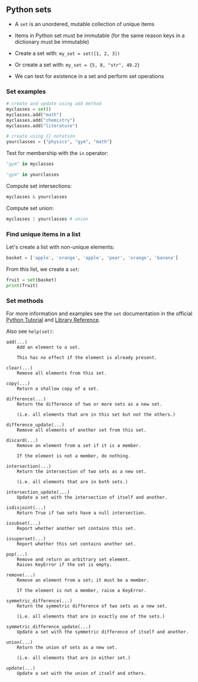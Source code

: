 ## Python sets

* A `set` is an unordered, mutable collection of unique items

* Items in Python set must be immutable (for the same reason keys in a
  dictionary must be immutable)

* Create a set with: `my_set = set([1, 2, 3])`

* Or create a set with: `my_set = {5, 8, "str", 49.2}`

* We can test for existence in a set and perform set operations

### Set examples

```python
# create and update using add method
myclasses = set()
myclasses.add("math")
myclasses.add("chemistry")
myclasses.add("literature")

# create using {} notation
yourclasses = {"physics", "gym", "math"}
```

Test for membership with the `in` operator:

```python
"gym" in myclasses
```

```python
"gym" in yourclasses
```

Compute set intersections:

```python
myclasses & yourclasses
```

Compute set union:

```python
myclasses | yourclasses # union
```

### Find unique items in a list

Let's create a list with non-unique elements:

```python
basket = ['apple', 'orange', 'apple', 'pear', 'orange', 'banana']
```

From this list, we create a `set`:

```python
fruit = set(basket)
print(fruit)
```

### Set methods

For more information and examples see the `set` documentation in the official
[Python Tutorial][py-set-tut] and [Library Reference][py-set-ref].

[py-set-tut]: https://docs.python.org/3/tutorial/datastructures.html#sets
[py-set-ref]: https://docs.python.org/3/library/stdtypes.html#set-types-set-frozenset

Also see `help(set)`:

```
add(...)
    Add an element to a set.

    This has no effect if the element is already present.

clear(...)
    Remove all elements from this set.

copy(...)
    Return a shallow copy of a set.

difference(...)
    Return the difference of two or more sets as a new set.

    (i.e. all elements that are in this set but not the others.)

difference_update(...)
    Remove all elements of another set from this set.

discard(...)
    Remove an element from a set if it is a member.

    If the element is not a member, do nothing.

intersection(...)
    Return the intersection of two sets as a new set.

    (i.e. all elements that are in both sets.)

intersection_update(...)
    Update a set with the intersection of itself and another.

isdisjoint(...)
    Return True if two sets have a null intersection.

issubset(...)
    Report whether another set contains this set.

issuperset(...)
    Report whether this set contains another set.

pop(...)
    Remove and return an arbitrary set element.
    Raises KeyError if the set is empty.

remove(...)
    Remove an element from a set; it must be a member.

    If the element is not a member, raise a KeyError.

symmetric_difference(...)
    Return the symmetric difference of two sets as a new set.

    (i.e. all elements that are in exactly one of the sets.)

symmetric_difference_update(...)
    Update a set with the symmetric difference of itself and another.

union(...)
    Return the union of sets as a new set.

    (i.e. all elements that are in either set.)

update(...)
    Update a set with the union of itself and others.
```
